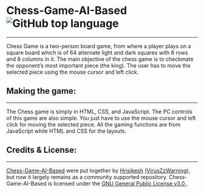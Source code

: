 # Chess-Game-AI-Based  ![GitHub top language](https://img.shields.io/github/languages/top/VirusZzHkP/Chess-Game-AI-Based?color=yellow&logo=JS&logoColor=Black&style=for-the-badge)
----
<p>Chess Game is a two-person board game, from where a player plays on a square board which is of 64 alternate light and dark squares with 8 rows and 8 columns in it. The main objective of the chess game is to checkmate the opponent’s most important piece (the king). The user has to move the selected piece using the mouse cursor and left click.</p>

## Making the game:
----
<p>The Chess game is simply in HTML, CSS, and JavaScript. The PC controls of this game are also simple. You just have to use the mouse cursor and left click for moving the selected piece. All the gaming functions are from JavaScript while HTML and CSS for the layouts.</p>

## Credits & License:
----
[Chess-Game-AI-Based](https://github.com/VirusZzHkP/Chess-Game-AI-Based) were put together by [Hrisikesh](https://twitter.com/hrisikesh_pal) [(VirusZzWarning)](https://github.com/VirusZzHkP), but now it largely remains as a community supported repository. Chess-Game-AI-Based is licensed under the [GNU General Public License v3.0 ](LICENSE).

